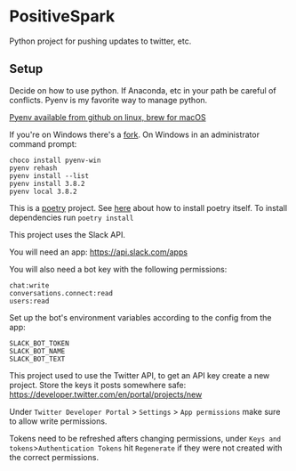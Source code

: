 # PositiveSpark
Python project for pushing updates to twitter, etc.

## Setup
Decide on how to use python. If Anaconda, etc in your path be careful of conflicts. 
Pyenv is my favorite way to manage python. 

[Pyenv available from github on linux, brew for macOS](https://github.com/pyenv/pyenv)

If you're on Windows there's a [fork](https://github.com/pyenv-win/pyenv-win).
On Windows in an administrator command prompt:
```
choco install pyenv-win 
pyenv rehash
pyenv install --list
pyenv install 3.8.2
pyenv local 3.8.2 
```

This is a [poetry](https://python-poetry.org/docs/) project. See [here](https://python-poetry.org/docs/#installation) about how to install poetry itself. To install dependencies run `poetry install`


This project uses the Slack API. 

You will need an app:
https://api.slack.com/apps

You will also need a bot key with the following permissions:
```
chat:write
conversations.connect:read
users:read
```

Set up the bot's environment variables according to the config from the app:
```
SLACK_BOT_TOKEN
SLACK_BOT_NAME
SLACK_BOT_TEXT
```


This project used to use the Twitter API, to get an API key create a new project. Store the keys it posts somewhere safe:
https://developer.twitter.com/en/portal/projects/new

Under `Twitter Developer Portal` > `Settings` > `App permissions` make sure to allow write permissions.

Tokens need to be refreshed afters changing permissions, under `Keys and tokens`>`Authentication Tokens` hit `Regenerate` if they were not created with the correct permissions.

